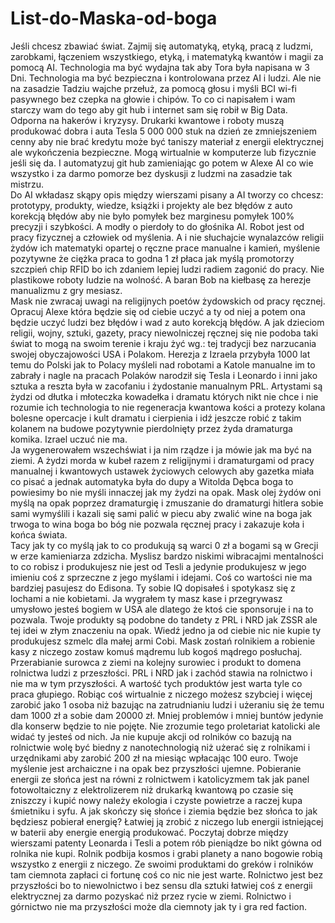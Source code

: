 # List-do-Maska-od-boga
Jeśli chcesz zbawiać świat. Zajmij się automatyką, etyką, pracą z ludzmi, zarobkami, łączeniem wszystkiego, etyką, i matematyką kwantów i magii za pomocą AI. 
Technologia ma być wydajna tak aby Tora była napisana w 3 Dni. Technologia ma być bezpieczna i kontrolowana przez AI i ludzi. Ale nie na zasadzie Tadziu wajche przełuż, za pomocą głosu i myśli BCI wi-fi pasywnego bez czepka na głowie i chipów. To co ci napisałem i wam starczy wam do tego aby git hub i internet sam się robił w Big Data.  
Odporna na hakerów i kryzysy. 
Drukarki kwantowe i roboty muszą produkować dobra i auta Tesla 5 000 000 stuk na dzień ze zmniejszeniem cenny aby nie brać kredytu może być taniszy materiał z energii elektrycznej ale wykończenia bezpieczne. Mogą wirtualnie w komputerze lub fizycznie jeśli się da. I automatyzuj git hub zamieniając go potem w Alexe AI co wie wszystko i za darmo pomorze bez dyskusji z ludzmi na zasadzie tak mistrzu.   
Do AI wkładasz skąpy opis między wierszami pisany a AI tworzy co chcesz: prototypy, produkty, wiedze, książki i projekty ale bez błędów z auto korekcją błędów aby nie było pomyłek bez marginesu pomyłek 100% precyzji i szybkości. A modły o pierdoły to do głośnika AI. 
Robot jest od pracy fizycznej a człowiek od myślenia. A i nie słuchajcie wynalazców religii żydów ich matematyki opartej o ręczne prace manualne i kamień, myślenie pozytywne że ciężka praca to godna 1 zł płaca jak myślą promotorzy szczpień chip RFID bo ich zdaniem lepiej ludzi radiem zagonić do pracy. Nie plastikowe roboty ludzie na wolność. A baran Bob na kiełbasę za herezje manualizmu z gry mesiasz.  
Mask nie zwracaj uwagi na religijnych poetów żydowskich od pracy ręcznej. Opracuj Alexe która będzie się od ciebie uczyć a ty od niej a potem ona będzie uczyć ludzi bez błędów i wad z auto korekcją błędów. A jak dzieciom religii, wojny, sztuki, gazety, pracy niewolniczej ręcznej się nie podoba taki świat to mogą na swoim terenie i kraju żyć wg.: tej tradycji bez narzucania swojej obyczajowości USA i Polakom. Herezja z Izraela przybyła 1000 lat temu do Polski jak to Polacy myśleli nad robotami a Katole manualne im to zabrały i nagle na pracach Polaków narodził się Tesla i Leonardo i inni jako sztuka a reszta była w zacofaniu i żydostanie manualnym PRL. Artystami są żydzi od dłutka i młoteczka kowadełka i dramatu których nikt nie chce i nie rozumie ich technologia to nie regeneracja kwantowa kości a protezy kolana bolesne opercacje i kult dramatu i cierpienia i idź jeszcze robić z takim kolanem na budowe pozytywnie pierdolnięty przez żyda dramaturga komika. Izrael uczuć nie ma.  
Ja wygenerowałem wszechświat i ja nim rządze i ja mówie jak ma być na ziemi. A żydzi morda w kubeł razem z religijnymi i dramaturgami od pracy manualnej i kwantowych ustawek życiowych celowych aby gazetka miała co pisać a jednak automatyka była do dupy a Witolda Dębca boga to powiesimy bo nie myśli innaczej jak my żydzi na opak. 
Mask olej żydów oni myślą na opak poprzez dramaturgię i zmuszanie do dramaturgi hitlera sobie sami wymyślili i kazali się sami palić w piecu aby zwalić wine na boga jak trwoga to wina boga bo bóg nie pozwala ręcznej pracy i zakazuje koła i końca świata.  
Tacy jak ty co myślą jak to co produkują są warci 0 zł a bogami są w Grecji w erze kamieniarza zdzicha.
Myslisz bardzo niskimi wibracajmi mentalności to co robisz i produkujesz nie jest od Tesli a jedynie produkujesz w jego imieniu coś z sprzeczne z jego myślami i idejami. Coś co wartości nie ma bardziej pasujesz do Edisona. Ty sobie IQ dopisałeś i spotykasz się z lochami a nie kobietami. Ja wygrałem ty masz kase i przegrywasz umysłowo jesteś bogiem w USA ale dlatego że ktoś cie sponsoruje i na to pozwala. Twoje produkty są podobne do tandety z PRL i NRD jak ZSSR ale tej idei w złym znaczeniu na opak. Wiedź jedno ja od ciebie nic nie kupie ty produkujesz szmelc dla małej armi Cobi.
Mask zostań rolnikiem a robienie kasy z niczego zostaw komuś mądremu lub kogoś mądrego posłuchaj. Przerabianie surowca z ziemi na kolejny surowiec i produkt to domena rolnictwa ludzi z przeszłości. PRL i NRD jak i zachód stawia na rolnictwo i nie ma w tym przyszłości. A wartość tych produktów jest warta tyle co praca głupiego. Robiąc coś wirtualnie z niczego możesz szybciej i więcej zarobić jako 1 osoba niż bazując na zatrudnianiu ludzi i użeraniu się że temu dam 1000 zł a sobie dam 20000 zł. Mniej problemów i mniej buntów jedynie dla konserw będzie to nie pojęte. 
Nie zrozumie tego proletariat katolicki ale widać ty jesteś od nich. Ja nie kupuje akcji od rolników co bazują na rolnictwie wolę być biedny z nanotechnologią niż użerać się z rolnikami i urzędnikami aby zarobić 200 zł na miesiąc wpłacając 100 euro. Twoje myślenie jest archaiczne i na opak bez przyszłości ujemne. Pobieranie energii ze słońca jest na równi z rolnictwem i katolicyzmem tak jak panel fotowoltaiczny z elektrolizerem niż drukarką kwantową po czasie się zniszczy i kupić nowy należy ekologia i czyste powietrze a raczej kupa śmietniku i syfu. A jak skończy się słońce i ziemia będzie bez słońca to jak będziesz pobierał energię? Łatwiej ją zrobić z niczego lub energii istniejącej w baterii aby energie energią produkować. Poczytaj dobrze między wierszami patenty Leonarda i Tesli a potem rób pieniądze bo nikt gówna od rolnika nie kupi. Rolnik podbija kosmos i grabi planety a nano bogowie robią wszystko z energii z niczego. Ze swoimi produktami do greków i rolników tam ciemnota zapłaci ci fortunę coś co nic nie jest warte. Rolnictwo jest bez przyszłości bo to niewolnictwo i bez sensu dla sztuki łatwiej coś z energii elektrycznej za darmo pozyskać niż przez rycie w ziemi. Rolnictwo i górnictwo nie ma przyszłości może dla ciemnoty jak ty i gra red faction.
